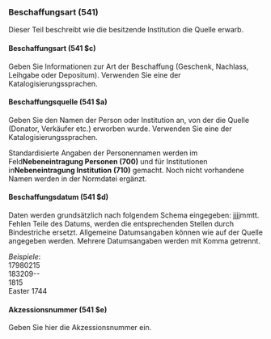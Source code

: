 ### Beschaffungsart (541)  

Dieser Teil beschreibt wie die besitzende Institution die Quelle erwarb.

#### Beschaffungsart (541 $c)

Geben Sie Informationen zur Art der Beschaffung (Geschenk, Nachlass, Leihgabe oder Depositum). Verwenden Sie eine der Katalogisierungssprachen.

#### Beschaffungsquelle (541 $a)

Geben Sie den Namen der Person oder Institution an, von der die Quelle (Donator, Verkäufer etc.) erworben wurde. Verwenden Sie eine der Katalogisierungssprachen.

Standardisierte Angaben der Personennamen werden im Feld**Nebeneintragung Personen (700)** und für Institutionen in**Nebeneintragung Institution (710)** gemacht. Noch nicht vorhandene Namen werden in der Normdatei ergänzt.

#### Beschaffungsdatum (541 $d)

Daten werden grundsätzlich nach folgendem Schema eingegeben: jjjjmmtt. Fehlen Teile des Datums, werden die entsprechenden Stellen durch Bindestriche ersetzt. Allgemeine Datumsangaben können wie auf der Quelle angegeben werden. Mehrere Datumsangaben werden mit Komma getrennt.

_Beispiele_:  
17980215   
183209--  
1815  
Easter 1744

#### Akzessionsnummer (541 $e)  

Geben Sie hier die Akzessionsnummer ein. 
